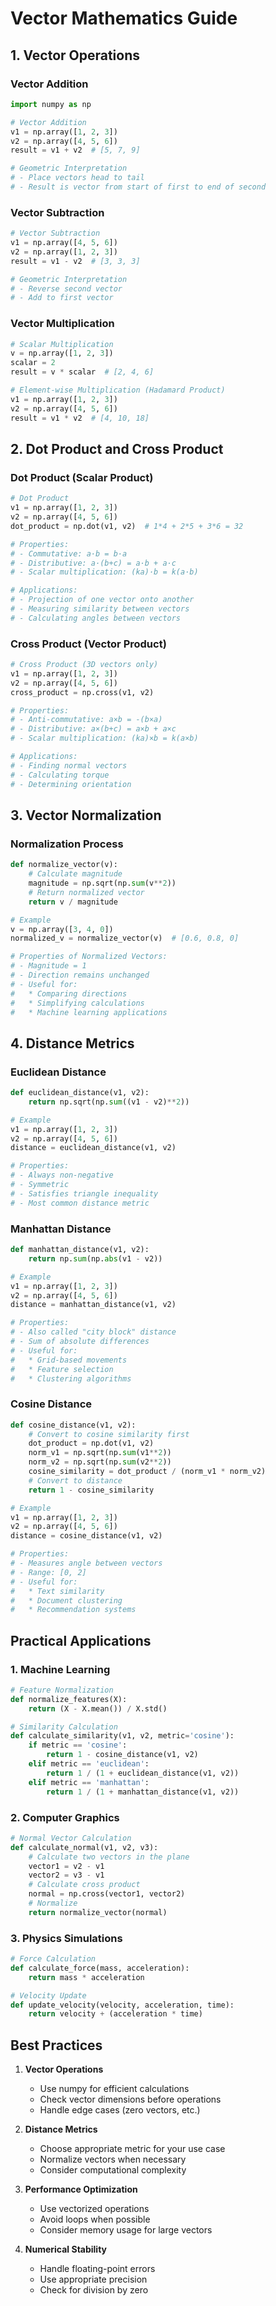 # Vector Mathematics Guide

## 1. Vector Operations

### Vector Addition
```python
import numpy as np

# Vector Addition
v1 = np.array([1, 2, 3])
v2 = np.array([4, 5, 6])
result = v1 + v2  # [5, 7, 9]

# Geometric Interpretation
# - Place vectors head to tail
# - Result is vector from start of first to end of second
```

### Vector Subtraction
```python
# Vector Subtraction
v1 = np.array([4, 5, 6])
v2 = np.array([1, 2, 3])
result = v1 - v2  # [3, 3, 3]

# Geometric Interpretation
# - Reverse second vector
# - Add to first vector
```

### Vector Multiplication
```python
# Scalar Multiplication
v = np.array([1, 2, 3])
scalar = 2
result = v * scalar  # [2, 4, 6]

# Element-wise Multiplication (Hadamard Product)
v1 = np.array([1, 2, 3])
v2 = np.array([4, 5, 6])
result = v1 * v2  # [4, 10, 18]
```

## 2. Dot Product and Cross Product

### Dot Product (Scalar Product)
```python
# Dot Product
v1 = np.array([1, 2, 3])
v2 = np.array([4, 5, 6])
dot_product = np.dot(v1, v2)  # 1*4 + 2*5 + 3*6 = 32

# Properties:
# - Commutative: a·b = b·a
# - Distributive: a·(b+c) = a·b + a·c
# - Scalar multiplication: (ka)·b = k(a·b)

# Applications:
# - Projection of one vector onto another
# - Measuring similarity between vectors
# - Calculating angles between vectors
```

### Cross Product (Vector Product)
```python
# Cross Product (3D vectors only)
v1 = np.array([1, 2, 3])
v2 = np.array([4, 5, 6])
cross_product = np.cross(v1, v2)

# Properties:
# - Anti-commutative: a×b = -(b×a)
# - Distributive: a×(b+c) = a×b + a×c
# - Scalar multiplication: (ka)×b = k(a×b)

# Applications:
# - Finding normal vectors
# - Calculating torque
# - Determining orientation
```

## 3. Vector Normalization

### Normalization Process
```python
def normalize_vector(v):
    # Calculate magnitude
    magnitude = np.sqrt(np.sum(v**2))
    # Return normalized vector
    return v / magnitude

# Example
v = np.array([3, 4, 0])
normalized_v = normalize_vector(v)  # [0.6, 0.8, 0]

# Properties of Normalized Vectors:
# - Magnitude = 1
# - Direction remains unchanged
# - Useful for:
#   * Comparing directions
#   * Simplifying calculations
#   * Machine learning applications
```

## 4. Distance Metrics

### Euclidean Distance
```python
def euclidean_distance(v1, v2):
    return np.sqrt(np.sum((v1 - v2)**2))

# Example
v1 = np.array([1, 2, 3])
v2 = np.array([4, 5, 6])
distance = euclidean_distance(v1, v2)

# Properties:
# - Always non-negative
# - Symmetric
# - Satisfies triangle inequality
# - Most common distance metric
```

### Manhattan Distance
```python
def manhattan_distance(v1, v2):
    return np.sum(np.abs(v1 - v2))

# Example
v1 = np.array([1, 2, 3])
v2 = np.array([4, 5, 6])
distance = manhattan_distance(v1, v2)

# Properties:
# - Also called "city block" distance
# - Sum of absolute differences
# - Useful for:
#   * Grid-based movements
#   * Feature selection
#   * Clustering algorithms
```

### Cosine Distance
```python
def cosine_distance(v1, v2):
    # Convert to cosine similarity first
    dot_product = np.dot(v1, v2)
    norm_v1 = np.sqrt(np.sum(v1**2))
    norm_v2 = np.sqrt(np.sum(v2**2))
    cosine_similarity = dot_product / (norm_v1 * norm_v2)
    # Convert to distance
    return 1 - cosine_similarity

# Example
v1 = np.array([1, 2, 3])
v2 = np.array([4, 5, 6])
distance = cosine_distance(v1, v2)

# Properties:
# - Measures angle between vectors
# - Range: [0, 2]
# - Useful for:
#   * Text similarity
#   * Document clustering
#   * Recommendation systems
```

## Practical Applications

### 1. Machine Learning
```python
# Feature Normalization
def normalize_features(X):
    return (X - X.mean()) / X.std()

# Similarity Calculation
def calculate_similarity(v1, v2, metric='cosine'):
    if metric == 'cosine':
        return 1 - cosine_distance(v1, v2)
    elif metric == 'euclidean':
        return 1 / (1 + euclidean_distance(v1, v2))
    elif metric == 'manhattan':
        return 1 / (1 + manhattan_distance(v1, v2))
```

### 2. Computer Graphics
```python
# Normal Vector Calculation
def calculate_normal(v1, v2, v3):
    # Calculate two vectors in the plane
    vector1 = v2 - v1
    vector2 = v3 - v1
    # Calculate cross product
    normal = np.cross(vector1, vector2)
    # Normalize
    return normalize_vector(normal)
```

### 3. Physics Simulations
```python
# Force Calculation
def calculate_force(mass, acceleration):
    return mass * acceleration

# Velocity Update
def update_velocity(velocity, acceleration, time):
    return velocity + (acceleration * time)
```

## Best Practices

1. **Vector Operations**
   - Use numpy for efficient calculations
   - Check vector dimensions before operations
   - Handle edge cases (zero vectors, etc.)

2. **Distance Metrics**
   - Choose appropriate metric for your use case
   - Normalize vectors when necessary
   - Consider computational complexity

3. **Performance Optimization**
   - Use vectorized operations
   - Avoid loops when possible
   - Consider memory usage for large vectors

4. **Numerical Stability**
   - Handle floating-point errors
   - Use appropriate precision
   - Check for division by zero 